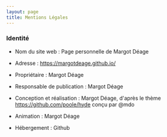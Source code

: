 ```yaml
---
layout: page
title: Mentions Légales
---
```




### Identité
* Nom du site web :  Page personnelle de Margot Déage
* Adresse :  https://margotdeage.github.io/ 
* Propriétaire : Margot Déage 
* Responsable de publication :  Margot Déage 

* Conception et réalisation :  Margot Déage, d'après le thème https://github.com/poole/hyde conçu par @mdo 
* Animation :  Margot Déage 
* Hébergement :  Github 




